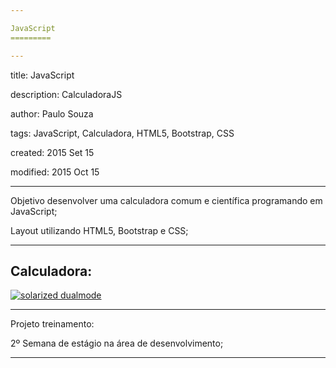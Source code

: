 ```yaml
---

JavaScript
=========

---
```

title: JavaScript

description: CalculadoraJS

author: Paulo Souza

tags: JavaScript, Calculadora, HTML5, Bootstrap, CSS

created:  2015 Set 15

modified: 2015 Oct 15

---

Objetivo desenvolver uma calculadora comum e científica programando em JavaScript;

Layout utilizando HTML5, Bootstrap e CSS;

---

## Calculadora:

[![solarized dualmode](http://i58.tinypic.com/zm1g0h.png)](#features)

---

Projeto treinamento:

2º Semana de estágio na área de desenvolvimento;

---
